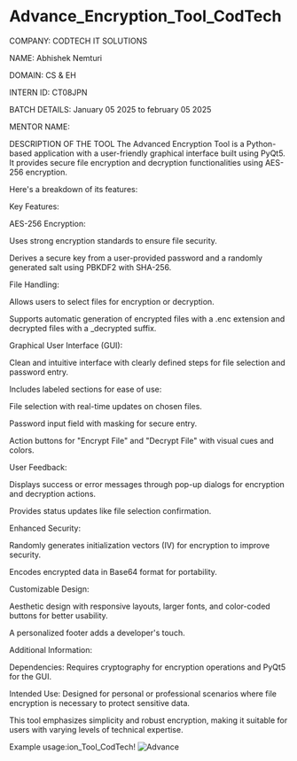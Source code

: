 # Advance_Encryption_Tool_CodTech
 
COMPANY: CODTECH IT SOLUTIONS

NAME: Abhishek Nemturi

DOMAIN: CS & EH

INTERN ID: CT08JPN

BATCH DETAILS: January 05 2025 to february 05 2025

MENTOR NAME:

DESCRIPTION OF THE TOOL The Advanced Encryption Tool is a Python-based application with a user-friendly graphical interface built using PyQt5. It provides secure file encryption and decryption functionalities using AES-256 encryption.

Here's a breakdown of its features:

Key Features:

AES-256 Encryption:

Uses strong encryption standards to ensure file security.

Derives a secure key from a user-provided password and a randomly generated salt using PBKDF2 with SHA-256.

File Handling:

Allows users to select files for encryption or decryption.

Supports automatic generation of encrypted files with a .enc extension and decrypted files with a _decrypted suffix.

Graphical User Interface (GUI):

Clean and intuitive interface with clearly defined steps for file selection and password entry.

Includes labeled sections for ease of use:

File selection with real-time updates on chosen files.

Password input field with masking for secure entry.

Action buttons for "Encrypt File" and "Decrypt File" with visual cues and colors.

User Feedback:

Displays success or error messages through pop-up dialogs for encryption and decryption actions.

Provides status updates like file selection confirmation.

Enhanced Security:

Randomly generates initialization vectors (IV) for encryption to improve security.

Encodes encrypted data in Base64 format for portability.

Customizable Design:

Aesthetic design with responsive layouts, larger fonts, and color-coded buttons for better usability.

A personalized footer adds a developer's touch.

Additional Information:

Dependencies: Requires cryptography for encryption operations and PyQt5 for the GUI.

Intended Use: Designed for personal or professional scenarios where file encryption is necessary to protect sensitive data.

This tool emphasizes simplicity and robust encryption, making it suitable for users with varying levels of technical expertise.

Example usage:ion_Tool_CodTech!
![Advance](https://github.com/user-attachments/assets/014915be-6c9f-4838-8fa8-ba9575c762ea)

